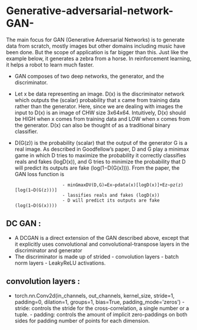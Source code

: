 # Generative-adversarial-network-GAN-
The main focus for GAN (Generative Adversarial Networks) is to generate data from scratch, mostly images but other domains including music have been done. But the scope of application is far bigger than this. Just like the example below, it generates a zebra from a horse. In reinforcement learning, it helps a robot to learn much faster.

- GAN composes of two deep networks, the generator, and the discriminator. 
- Let x be data representing an image. D(x) is the discriminator network which outputs the (scalar) probability that x came from training data rather than the generator. Here, since we are dealing with images the input to D(x) is an image of CHW size 3x64x64. Intuitively, D(x) should be HIGH when x comes from training data and LOW when x comes from the generator. D(x) can also be thought of as a traditional binary classifier.

- D(G(z)) is the probability (scalar) that the output of the generator G is a real image. As described in Goodfellow’s paper, D and G play a minimax game in which D tries to maximize the probability it correctly classifies reals and fakes (logD(x)), and G tries to minimize the probability that D will predict its outputs are fake (log(1−D(G(x)))). From the paper, the GAN loss function is
               
                        - minGmaxDV(D,G)=Ex∼pdata(x)[logD(x)]+Ez∼pz(z)[log(1−D(G(z)))]
                        - lassifies reals and fakes (logD(x))
                        - D will predict its outputs are fake (log(1−D(G(x))))
      
     
## DC GAN :
- A DCGAN is a direct extension of the GAN described above, except that it explicitly uses convolutional and convolutional-transpose layers in the discriminator and generator
- The discriminator is made up of strided
                           - convolution layers
                           - batch norm layers
                           - LeakyReLU activations.
                
## convolution layers : 
- torch.nn.Conv2d(in_channels, out_channels, kernel_size, stride=1, padding=0,      dilation=1, groups=1, bias=True, padding_mode='zeros')
               - stride: controls the stride for the cross-correlation, a single number or a tuple.
               - padding: controls the amount of implicit zero-paddings on both sides for padding number of points for each dimension.
